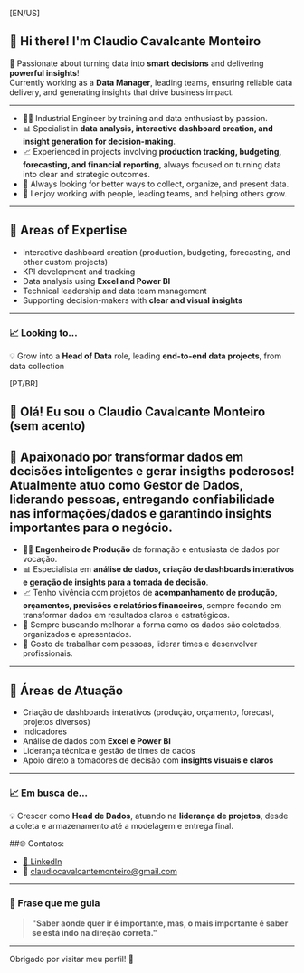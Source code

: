 [EN/US]

## 👋 Hi there! I'm Claudio Cavalcante Monteiro

🎯 Passionate about turning data into **smart decisions** and delivering **powerful insights**!  
Currently working as a **Data Manager**, leading teams, ensuring reliable data delivery, and generating insights that drive business impact.

---

- 👨‍💼 Industrial Engineer by training and data enthusiast by passion.  
- 📊 Specialist in **data analysis, interactive dashboard creation, and insight generation for decision-making**.  
- 📈 Experienced in projects involving **production tracking, budgeting, forecasting, and financial reporting**, always focused on turning data into clear and strategic outcomes.  
- 🧠 Always looking for better ways to collect, organize, and present data.  
- 🤝 I enjoy working with people, leading teams, and helping others grow.

---

## 💼 Areas of Expertise

- Interactive dashboard creation (production, budgeting, forecasting, and other custom projects)
- KPI development and tracking
- Data analysis using **Excel and Power BI**
- Technical leadership and data team management
- Supporting decision-makers with **clear and visual insights**

---

### 📈 Looking to...

💡 Grow into a **Head of Data** role, leading **end-to-end data projects**, from data collection


[PT/BR]

## 👋 Olá! Eu sou o Claudio Cavalcante Monteiro (sem acento)

🎯 Apaixonado por transformar dados em **decisões inteligentes** e gerar **insigths poderosos**!  
Atualmente atuo como **Gestor de Dados**, liderando pessoas, entregando confiabilidade nas informações/dados e garantindo insights importantes para o negócio.
---

- 👨‍💼 **Engenheiro de Produção** de formação e entusiasta de dados por vocação.
- 📊 Especialista em **análise de dados, criação de dashboards interativos e geração de insights para a tomada de decisão**.
- 📈 Tenho vivência com projetos de **acompanhamento de produção, orçamentos, previsões e relatórios financeiros**, sempre focando em transformar dados em resultados claros e estratégicos.
- 🧠 Sempre buscando melhorar a forma como os dados são coletados, organizados e apresentados.
- 🤝 Gosto de trabalhar com pessoas, liderar times e desenvolver profissionais.

---

## 💼 Áreas de Atuação

- Criação de dashboards interativos (produção, orçamento, forecast, projetos diversos)
- Indicadores
- Análise de dados com **Excel e Power BI**
- Liderança técnica e gestão de times de dados
- Apoio direto a tomadores de decisão com **insights visuais e claros**

---

### 📈 Em busca de...

💡 Crescer como **Head de Dados**, atuando na **liderança de projetos**, desde a coleta e armazenamento até a modelagem e entrega final.

##🌐 Contatos:

- [📎 LinkedIn](https://www.linkedin.com/in/claudio-monteiro001/)
- 📧 claudiocavalcantemonteiro@gmail.com

---

### 💬 Frase que me guia

> **"Saber aonde quer ir é importante, mas, o mais importante é saber se está indo na direção correta."**

---

Obrigado por visitar meu perfil! 🚀
